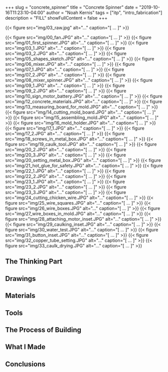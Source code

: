 +++
slug = "concrete_spinner"
title = "Concrete Spinner"
date = "2019-10-16T11:23:10-04:00"
author = "Noah Kernis"
tags = ["itp", "intro_fabrication"]
description = "FILL"
showFullContent = false
+++

{{< figure src="img/03_raw.jpg" alt="..." caption="[ ... ]" >}}

{{< figure src="img/00_fan.JPG" alt="..." caption="[ ... ]" >}}
{{< figure src="img/01_first_spinner.JPG" alt="..." caption="[ ... ]" >}}
{{< figure src="img/03_1.JPG" alt="..." caption="[ ... ]" >}}
{{< figure src="img/03_2.JPG" alt="..." caption="[ ... ]" >}}
{{< figure src="img/05_shapes_sketch.JPG" alt="..." caption="[ ... ]" >}}
{{< figure src="img/06_mixer.JPG" alt="..." caption="[ ... ]" >}}
{{< figure src="img/07_1.JPG" alt="..." caption="[ ... ]" >}}
{{< figure src="img/07_2.JPG" alt="..." caption="[ ... ]" >}}
{{< figure src="img/08_mixer_spinner.JPG" alt="..." caption="[ ... ]" >}}
{{< figure src="img/09_1.JPG" alt="..." caption="[ ... ]" >}}
{{< figure src="img/09_2.JPG" alt="..." caption="[ ... ]" >}}
{{< figure src="img/10_sign_motor_battery.JPG" alt="..." caption="[ ... ]" >}}
{{< figure src="img/12_concrete_materials.JPG" alt="..." caption="[ ... ]" >}}
{{< figure src="img/13_measuring_board_for_mold.JPG" alt="..." caption="[ ... ]" >}}
{{< figure src="img/14_cutting_mold_board.JPG" alt="..." caption="[ ... ]" >}}
{{< figure src="img/15_assembling_mold.JPG" alt="..." caption="[ ... ]" >}}
{{< figure src="img/16_mold_holder.JPG" alt="..." caption="[ ... ]" >}}
{{< figure src="img/17_1.JPG" alt="..." caption="[ ... ]" >}}
{{< figure src="img/17_2.JPG" alt="..." caption="[ ... ]" >}}
{{< figure src="img/18_screws_in_metal_box.JPG" alt="..." caption="[ ... ]" >}}
{{< figure src="img/19_caulk_tool.JPG" alt="..." caption="[ ... ]" >}}
{{< figure src="img/20_2.JPG" alt="..." caption="[ ... ]" >}}
{{< figure src="img/20_3.JPG" alt="..." caption="[ ... ]" >}}
{{< figure src="img/20_setting_metal_box.JPG" alt="..." caption="[ ... ]" >}}
{{< figure src="img/21_hot_glue_for_safety.JPG" alt="..." caption="[ ... ]" >}}
{{< figure src="img/22_1.JPG" alt="..." caption="[ ... ]" >}}
{{< figure src="img/22_2.JPG" alt="..." caption="[ ... ]" >}}
{{< figure src="img/23_1.JPG" alt="..." caption="[ ... ]" >}}
{{< figure src="img/23_2.JPG" alt="..." caption="[ ... ]" >}}
{{< figure src="img/23_3.JPG" alt="..." caption="[ ... ]" >}}
{{< figure src="img/24_cutting_chicken_wire.JPG" alt="..." caption="[ ... ]" >}}
{{< figure src="img/25_wire_squares.JPG" alt="..." caption="[ ... ]" >}}
{{< figure src="img/26_wire_boxes.JPG" alt="..." caption="[ ... ]" >}}
{{< figure src="img/27_wire_boxes_in_mold.JPG" alt="..." caption="[ ... ]" >}}
{{< figure src="img/28_attaching_motor_inset.JPG" alt="..." caption="[ ... ]" >}}
{{< figure src="img/29_caulking_inset.JPG" alt="..." caption="[ ... ]" >}}
{{< figure src="img/30_water_test.JPG" alt="..." caption="[ ... ]" >}}
{{< figure src="img/31_button_inset.JPG" alt="..." caption="[ ... ]" >}}
{{< figure src="img/32_copper_tube_setting.JPG" alt="..." caption="[ ... ]" >}}
{{< figure src="img/33_caulk_drying.JPG" alt="..." caption="[ ... ]" >}}

## The Thinking Part

## Drawings

## Materials

## Tools

## The Process of Building

## What I Made

## Conclusions 